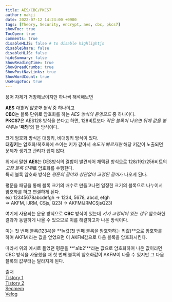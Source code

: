 ```yaml
---
title: AES/CBC/PKCS7
author: nakji
date: 2022-07-12 14:23:00 +0900
tags: [Theory, Security, encrypt, aes, cbc, pkcs7]
showToc: true
TocOpen: true
comments: true
disableHLJS: false # to disable highlightjs
disableShare: false
disableHLJS: false
hideSummary: false
ShowReadingTime: true
ShowBreadCrumbs: true
ShowPostNavLinks: true
ShowWordCount: true
UseHugoToc: true
---
```

용어 자체가 거창해보이지만 하나씩 해석해보면

**AES** *대칭키 암호화 방식* 중 하나이고  
**CBC**는 블록 단위로 암호화를 하는 *AES 방식의 운영모드* 중 하나이다.    
**PKCS7**은 AES128 방식을 쓴다고 하면, 128비트보다 *작은 블록이 나오면 뒤에 값을 붙여주는* '**패딩**'의 한 방식이다.

크게 암호화 방식은 대칭키, 비대칭키 방식이 있다.    
**대칭키**는 암호화/복호화에 쓰이는 키가 같아서 *속도가 빠르지만* 해당 키값이 노출되면 문제가 생기고 관리가 쉽지 않다.

위에서 말한 **AES**는 DES방식의 결함이 발견되어 채택된 방식으로 128/192/256비트의 *고정 블록 단위*로 암호화를 수행한다.  
특히 블록 암호화 방식은 *평문의 길이와 상관없이 고정된 길이*가 나오게 된다.

평문을 패딩을 통해 블록 크기의 배수로 만들고나면 일정한 크기의 블록으로 나누어서 암호화를 하고 연결하게 된다.   
ex) 12345678abcdefgh -> 1234, 5678, abcd, efgh  
=> AKFM, IJRM, CSjs, Q23I -> AKFMIJRMCSjsQ23I

여기에 사용되는 운용 방식으로 **CBC** 방식이 있는데 *키가 고정되어 있는 경우* 암호화한 결과가 동일하게 나올 수 있으므로 이를 해결하고자 나온 방식이다.

이는 첫 번째 블록(1234)을 **Iv값(첫 번째 블록을 암호화하는 키값)**으로 암호화를 하여 AKFM 라는 값을 얻었으면 이 AKFM값으로 다음 블록을 암호화시킨다.

따라서 위의 예시로 들었던 평문을 **'a1b2'**라는 값으로 암호화하여 나온 값이라면 CBC 방식을 사용했을 때 첫 번째 블록의 암호화값이 AKFM이 나올 수 있지만 그 다음 블록의 값부터는 달라지게 된다.

출처    
[Tistory 1](https://liveyourit.tistory.com/183)     
[Tistory 2](https://yjshin.tistory.com/entry/%EC%95%94%ED%98%B8%ED%95%99-%ED%98%84%EB%8C%80-%EB%8C%80%EC%B9%AD%ED%82%A4-%EC%95%94%ED%98%B8%EB%A5%BC-%EC%9D%B4%EC%9A%A9%ED%95%9C-%EC%95%94%ED%98%B8%ED%99%94-%EA%B8%B0%EB%B2%95-ECB-CBC-CFB-OFB-CTR-%EB%AA%A8%EB%93%9C)  
[Secmem](https://www.secmem.org/blog/2019/02/06/block-cipher/)  
[Velog](https://velog.io/@sgh002400/AESCBCPKCS7Padding-%EC%95%94%EB%B3%B5%ED%98%B8%ED%99%94)